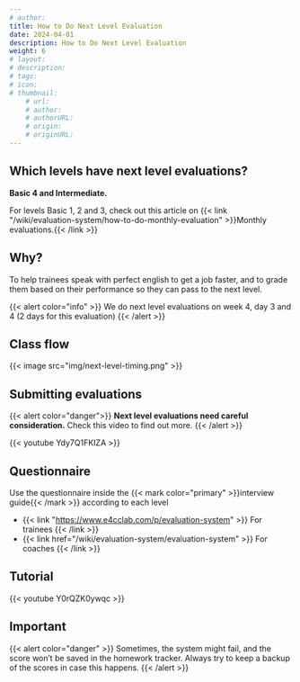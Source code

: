 ```yaml
---
# author: 
title: How to Do Next Level Evaluation
date: 2024-04-01
description: How to Do Next Level Evaluation
weight: 6
# layout: 
# description: 
# tags: 
# icon: 
# thumbnail: 
    # url: 
    # author: 
    # authorURL: 
    # origin: 
    # originURL: 
---
```


## Which levels have next level evaluations?

**Basic 4 and Intermediate.**

For levels Basic 1, 2 and 3, check out this article on {{< link "/wiki/evaluation-system/how-to-do-monthly-evaluation" >}}Monthly evaluations.{{< /link >}}

## Why?

To help trainees speak with perfect english to get a job faster, and to grade them based on their performance so they can pass to the next level.

{{< alert color="info" >}}
    We do next level evaluations on week 4, day 3 and 4 (2 days for this evaluation)
{{< /alert >}}

## Class flow

{{< image src="img/next-level-timing.png" >}}

## Submitting evaluations

{{< alert color="danger">}}
**Next level evaluations need careful consideration.** Check this video to find out more.
{{< /alert >}}

{{< youtube Ydy7Q1FKIZA >}}

## Questionnaire

Use the questionnaire inside the {{< mark color="primary" >}}interview guide{{< /mark >}} according to each level
- {{< link  "https://www.e4cclab.com/p/evaluation-system" >}} For trainees {{< /link >}}
- {{< link  href="/wiki/evaluation-system/evaluation-system" >}} For coaches {{< /link >}}

## Tutorial

{{< youtube Y0rQZK0ywqc >}}

## Important

{{< alert color="danger" >}}
    Sometimes, the system might fail, and the score won’t be saved in the homework tracker. Always try to keep a backup of the scores in case this happens.
{{< /alert >}}
